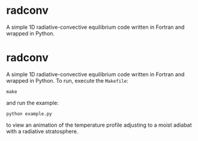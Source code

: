 # radconv

A simple 1D radiative-convective equilibrium code written in Fortran and wrapped in Python.

# radconv

A simple 1D radiative-convective equilibrium code written in Fortran and wrapped in Python.
To run, execute the ``Makefile``:

```
make
```

and run the example:

```
python example.py
```

to view an animation of the temperature profile adjusting to a moist adiabat with a radiative stratosphere.
